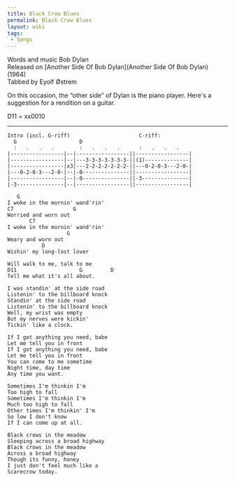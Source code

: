 ```yaml
---
title: Black Crow Blues
permalink: Black Crow Blues
layout: wiki
tags:
 - Songs
---
```


Words and music Bob Dylan  
Released on [Another Side Of Bob
Dylan](Another Side Of Bob Dylan) (1964)  
Tabbed by Eyolf Østrem

On this occasion, the “other side” of Dylan is the piano player. Here's
a suggestion for a rendition on a guitar.

D11 = xx0010

* * * * *

    Intro (incl. G-riff)                      C-riff:
      G                    D
      :   .   .   .        :   .   .   .      :   .   .   .
    |-----------------|--|-----------------||-----------------|
    |-----------------|--|---3-3-3-3-3-3-3-||(1)--------------|
    |-----------------|x3|---2-2-2-2-2-2-2-||---0-2-0-3---2-0-|
    |---0-2-0-3---2-0-|--|-0---------------||-----------------|
    |-----------------|--|-0---------------||-3---------------|
    |-3---------------|--|-----------------||-----------------|

       G
    I woke in the mornin' wand'rin'
    C7                   G
    Worried and worn out
           C7
    I woke in the mornin' wand'rin'
                       G
    Weary and worn out
               D
    Wishin' my long-lost lover

    Will walk to me, talk to me
    D11                    G         D
    Tell me what it's all about.

    I was standin' at the side road
    Listenin' to the billboard knock
    Standin' at the side road
    Listenin' to the billboard knock
    Well, my wrist was empty
    But my nerves were kickin'
    Tickin' like a clock.

    If I got anything you need, babe
    Let me tell you in front
    If I got anything you need, babe
    Let me tell you in front
    You can come to me sometime
    Night time, day time
    Any time you want.

    Sometimes I'm thinkin I'm
    Too high to fall
    Sometimes I'm thinkin I'm
    Much too high to fall
    Other times I'm thinkin' I'm
    So low I don't know
    If I can come up at all.

    Black crows in the meadow
    Sleeping across a broad highway
    Black crows in the meadow
    Across a broad highway
    Though its funny, honey
    I just don't feel much like a
    Scarecrow today.

